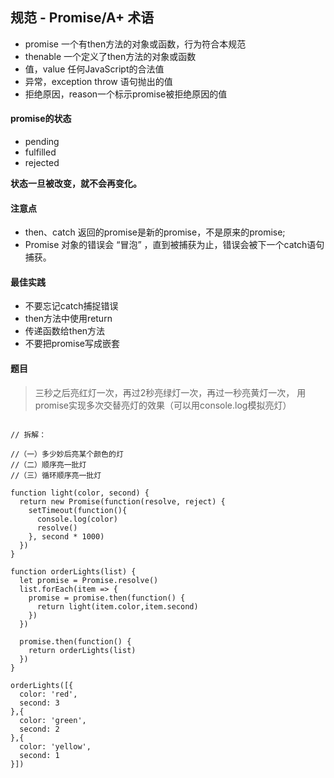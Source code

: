 ## 规范 - Promise/A+ 术语

- promise 一个有then方法的对象或函数，行为符合本规范
- thenable 一个定义了then方法的对象或函数
- 值，value 任何JavaScript的合法值
- 异常，exception throw 语句抛出的值
- 拒绝原因，reason一个标示promise被拒绝原因的值

#### promise的状态

- pending
- fulfilled
- rejected

**状态一旦被改变，就不会再变化。**

#### 注意点

- then、catch 返回的promise是新的promise，不是原来的promise;
- Promise 对象的错误会 “冒泡” ，直到被捕获为止，错误会被下一个catch语句捕获。

#### 最佳实践

- 不要忘记catch捕捉错误
- then方法中使用return
- 传递函数给then方法
- 不要把promise写成嵌套


#### 题目

> 三秒之后亮红灯一次，再过2秒亮绿灯一次，再过一秒亮黄灯一次，
> 用promise实现多次交替亮灯的效果（可以用console.log模拟亮灯）

```

// 拆解：

//（一）多少妙后亮某个颜色的灯
//（二）顺序亮一批灯
//（三）循环顺序亮一批灯

function light(color, second) {
  return new Promise(function(resolve, reject) {
    setTimeout(function(){
      console.log(color)
      resolve()
    }, second * 1000)
  })
}

function orderLights(list) {
  let promise = Promise.resolve()
  list.forEach(item => {
    promise = promise.then(function() {
      return light(item.color,item.second)
    })
  })

  promise.then(function() {
    return orderLights(list)
  })
}

orderLights([{
  color: 'red',
  second: 3
},{
  color: 'green',
  second: 2
},{
  color: 'yellow',
  second: 1
}])

```
